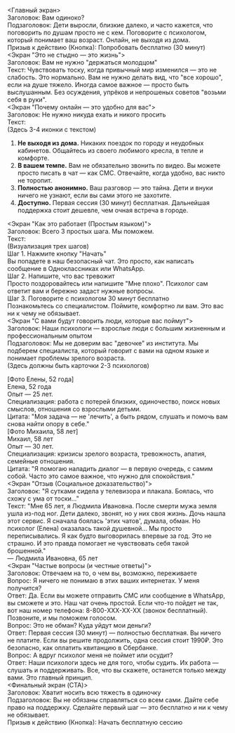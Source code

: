 \<Главный экран\>  
Заголовок: Вам одиноко?  
Подзаголовок: Дети выросли, близкие далеко, и часто кажется, что поговорить по душам просто не с кем. Поговорите с психологом, который понимает ваш возраст. Онлайн, не выходя из дома.  
Призыв к действию (Кнопка): Попробовать бесплатно (30 минут)  
\<Экран "Это не стыдно — это жизнь"\>  
Заголовок: Вам не нужно "держаться молодцом"  
Текст: Чувствовать тоску, когда привычный мир изменился — это не слабость. Это нормально. Вам не нужно делать вид, что "все хорошо", если на душе тяжело. Иногда самое важное — просто быть выслушанным. Без осуждения, упрёков и непрошеных советов "возьми себя в руки".  
\<Экран "Почему онлайн — это удобно для вас"\>  
Заголовок: Не нужно никуда ехать и никого просить  
Текст:  
(Здесь 3-4 иконки с текстом)

1. **Не выходя из дома.** Никаких поездок по городу и неудобных кабинетов. Общайтесь из своего любимого кресла, в тепле и комфорте.  
2. **В вашем темпе.** Вам не обязательно звонить по видео. Вы можете просто писать в чат — как СМС. Отвечайте, когда удобно, вас никто не торопит.  
3. **Полностью анонимно.** Ваш разговор — это тайна. Дети и внуки ничего не узнают, если вы сами этого не захотите.  
4. **Доступно.** Первая сессия (30 минут) бесплатная. Дальнейшая поддержка стоит дешевле, чем очная встреча в городе.

\<Экран "Как это работает (Простым языком)"\>  
Заголовок: Всего 3 простых шага. Мы поможем.  
Текст:  
(Визуализация трех шагов)  
Шаг 1\. Нажмите кнопку "Начать"  
Вы попадете в наш безопасный чат. Это просто, как написать сообщение в Одноклассниках или WhatsApp.  
Шаг 2\. Напишите, что вас тревожит  
Просто поздоровайтесь или напишите "Мне плохо". Психолог сам ответит вам и бережно задаст нужные вопросы.  
Шаг 3\. Поговорите с психологом 30 минут бесплатно  
Познакомьтесь со специалистом. Поймите, комфортно ли вам. Это вас ни к чему не обязывает.  
\<Экран "С вами будут говорить люди, которые вас поймут"\>  
Заголовок: Наши психологи — взрослые люди с большим жизненным и профессиональным опытом  
Подзаголовок: Мы не доверим вас "девочке" из института. Мы подберем специалиста, который говорит с вами на одном языке и понимает проблемы зрелого возраста.  
(Здесь должны быть карточки 2-3 психологов)

\[Фото Елены, 52 года\]  
Елена, 52 года  
Опыт — 25 лет.  
Специализация: работа с потерей близких, одиночество, поиск новых смыслов, отношения со взрослыми детьми.  
Цитата: "Моя задача — не 'лечить', а быть рядом, слушать и помочь вам снова найти опору в себе."  
\[Фото Михаила, 58 лет\]  
Михаил, 58 лет  
Опыт — 30 лет.  
Специализация: кризисы зрелого возраста, тревожность, апатия, семейные отношения.  
Цитата: "Я помогаю наладить диалог — в первую очередь, с самим собой. Часто это самое важное, что нужно для спокойствия."  
\<Экран "Отзыв (Социальное доказательство)"\>  
Заголовок: "Я сутками сидела у телевизора и плакала. Боялась, что схожу с ума от тоски..."  
Текст: "Мне 65 лет, я Людмила Ивановна. После смерти мужа земля ушла из\-под ног. Дети далеко, звонят, но у них своя жизнь. Дочь нашла этот сервис. Я сначала боялась 'этих чатов', думала, обман. Но психолог (Елена) оказалась такой душевной... Мы просто переписывались. Я как будто выговорилась впервые за год. Это не страшно. И это правда помогает не чувствовать себя такой брошенной."  
— Людмила Ивановна, 65 лет  
\<Экран "Частые вопросы (и честные ответы)"\>  
Заголовок: Отвечаем на то, о чем вы, возможно, переживаете  
Вопрос: Я ничего не понимаю в этих ваших интернетах. У меня получится?  
Ответ: Да. Если вы можете отправить СМС или сообщение в WhatsApp, вы сможете и это. Наш чат очень простой. Если что-то пойдет не так, вот наш номер телефона: 8-800-XXX-XX-XX (звонок бесплатный). Позвоните, и мы поможем голосом.  
Вопрос: Это не обман? Куда уйдут мои деньги?  
Ответ: Первая сессия (30 минут) — полностью бесплатная. Вы ничего не платите. Если вы решите продолжить, одна сессия стоит 1990₽. Это безопасно, как оплатить квитанцию в Сбербанке.  
Вопрос: А вдруг психолог меня не поймет или осудит?  
Ответ: Наши психологи здесь не для того, чтобы судить. Их работа — слушать и поддерживать. Все, что вы скажете, останется только между вами. Это главный принцип.  
\<Финальный экран (CTA)\>  
Заголовок: Хватит носить всю тяжесть в одиночку  
Подзаголовок: Вы не обязаны справляться со всем сами. Дайте себе право на поддержку. Сделайте первый шаг — это бесплатно и ни к чему не обязывает.  
Призыв к действию (Кнопка): Начать бесплатную сессию